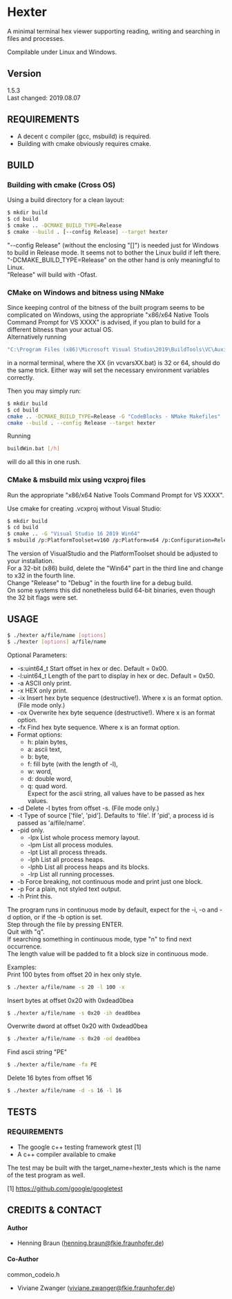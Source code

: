 # Hexter #
A minimal terminal hex viewer supporting reading, writing and searching in files and processes.

Compilable under Linux and Windows.  

## Version ##
1.5.3  
Last changed: 2019.08.07

## REQUIREMENTS ##
- A decent c compiler (gcc, msbuild) is required.  
- Building with cmake obviously requires cmake.  

## BUILD ##

### Building with cmake (Cross OS) ###
Using a build directory for a clean layout:

```bash
$ mkdir build
$ cd build
$ cmake .. -DCMAKE_BUILD_TYPE=Release
$ cmake --build . [--config Release] --target hexter
```
"--config Release" (without the enclosing "[]") is needed just for Windows to build in Release mode. It seems not to bother the Linux build if left there.  
"-DCMAKE_BUILD_TYPE=Release" on the other hand is only meaningful to Linux.  
"Release" will build with -Ofast.  

### CMake on Windows and bitness using NMake ###
Since keeping control of the bitness of the built program seems to be complicated on Windows, using the appropriate "x86/x64 Native Tools Command Prompt for VS XXXX" is advised, if you plan to build for a different bitness than your actual OS.  
Alternatively running
```bash
"C:\Program Files (x86)\Microsoft Visual Studio\2019\BuildTools\VC\Auxiliary\Build\vcvarsXX.bat"
```
in a normal terminal, where the XX (in vcvarsXX.bat) is 32 or 64, should do the same trick.
Either way will set the necessary environment variables correctly.

Then you may simply run:
```bash
$ mkdir build
$ cd build
cmake .. -DCMAKE_BUILD_TYPE=Release -G "CodeBlocks - NMake Makefiles"
cmake --build . --config Release --target hexter
```
Running
```bash
buildWin.bat [/h]
```
will do all this in one rush.
  

### CMake & msbuild mix using vcxproj files ###
Run the appropriate "x86/x64 Native Tools Command Prompt for VS XXXX".

Use cmake for creating .vcxproj without Visual Studio:
```bash
$ mkdir build
$ cd build
$ cmake .. -G "Visual Studio 16 2019 Win64"  
$ msbuild /p:PlatformToolset=v160 /p:Platform=x64 /p:Configuration=Release hexter.vcxproj
```
The version of VisualStudio and the PlatformToolset should be adjusted to your installation.  
For a 32-bit (x86) build, delete the "Win64" part in the third line and change to x32 in the fourth line.  
Change "Release" to "Debug" in the fourth line for a debug build.  
On some systems this did nonetheless build 64-bit binaries, even though the 32 bit flags were set.

## USAGE ##
```bash
$ ./hexter a/file/name [options]
$ ./hexter [options] a/file/name
```
Optional Parameters:
 * -s:uint64_t Start offset in hex or dec. Default = 0x00.
 * -l:uint64_t Length of the part to display in hex or dec. Default = 0x50.
 * -a ASCII only print.
 * -x HEX only print.
 * -ix Insert hex byte sequence (destructive!). Where x is an format option. (File mode only.)
 * -ox Overwrite hex byte sequence (destructive!). Where x is an format option.
 * -fx Find hex byte sequence. Where x is an format option.
 * Format options: 
   * h: plain bytes, 
   * a: ascii text, 
   * b: byte, 
   * f: fill byte (with the length of -l), 
   * w: word, 
   * d: double word, 
   * q: quad word.  
   Expect for the ascii string, all values have to be passed as hex values.
 * -d Delete -l bytes from offset -s. (File mode only.)
 * -t Type of source ['file', 'pid']. Defaults to 'file'. If 'pid', a process id is passed as 'a/file/name'.
 * -pid only.
   * -lpx List whole process memory layout.
   * -lpm List all process modules.
   * -lpt List all process threads.
   * -lph List all process heaps.
   * -lphb List all process heaps and its blocks.
   * -lrp List all running processes.
 * -b Force breaking, not continuous mode and print just one block.
 * -p For a plain, not styled text output. 
 * -h Print this.

The program runs in continuous mode by default, expect for the -i, -o and -d option, or if the -b option is set.  
Step through the file by pressing ENTER.  
Quit with "q".  
If searching something in continuous mode, type "n" to find next occurrence.  
The length value will be padded to fit a block size in continuous mode.

Examples:  
Print 100 bytes from offset 20 in hex only style.
```bash
$ ./hexter a/file/name -s 20 -l 100 -x
```

Insert bytes at offset 0x20 with 0xdead0bea
```bash
$ ./hexter a/file/name -s 0x20 -ih dead0bea
```

Overwrite dword at offset 0x20 with 0xdead0bea
```bash
$ ./hexter a/file/name -s 0x20 -od dead0bea
```

Find ascii string "PE"
```bash
$ ./hexter a/file/name -fa PE
```

Delete 16 bytes from offset 16
```bash
$ ./hexter a/file/name -d -s 16 -l 16
```

## TESTS ##
### REQUIREMENTS ###
 - The google c++ testing framework gtest [1]  
 - A c++ compiler available to cmake

The test may be built with the target_name=hexter_tests which is the name of the test program as well.


[1] https://github.com/google/googletest


## CREDITS & CONTACT ## 
#### Author ####
- Henning Braun ([henning.braun@fkie.fraunhofer.de](henning.braun@fkie.fraunhofer.de)) 

#### Co-Author ####
common_codeio.h
- Viviane Zwanger ([viviane.zwanger@fkie.fraunhofer.de](viviane.zwanger@fkie.fraunhofer.de))
